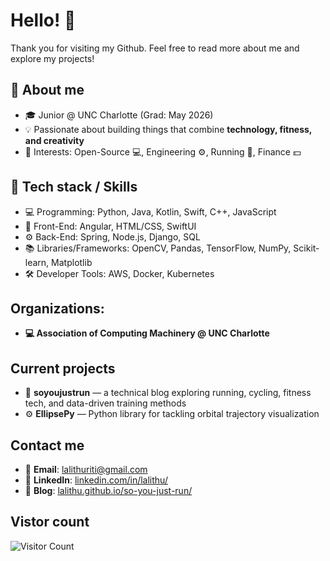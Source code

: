 # Hello! 👋
Thank you for visiting my Github. Feel free to read more about me and explore my projects!

## 👤 About me
- 🎓 Junior @ UNC Charlotte (Grad: May 2026)  
- 💡 Passionate about building things that combine **technology, fitness, and creativity**  
- 👀 Interests: Open-Source 💻, Engineering ⚙️, Running 🏃, Finance 💵

## 🔧 Tech stack / Skills
- 💻 Programming: Python, Java, Kotlin, Swift, C++, JavaScript  
- 🎨 Front-End: Angular, HTML/CSS, SwiftUI 
- ⚙️ Back-End: Spring, Node.js, Django, SQL
- 📚 Libraries/Frameworks: OpenCV, Pandas, TensorFlow, NumPy, Scikit-learn, Matplotlib
- 🛠️ Developer Tools: AWS, Docker, Kubernetes 

## Organizations:
- **💻 Association of Computing Machinery @ UNC Charlotte**

## Current projects
- 🏃 **soyoujustrun** — a technical blog exploring running, cycling, fitness tech, and data-driven training methods  
- ⚙️ **EllipsePy** — Python library for tackling orbital trajectory visualization

## Contact me
- 📧 **Email**: [lalithuriti@gmail.com](mailto:lalithuriti@gmail.com)
- 🔗 **LinkedIn**: [linkedin.com/in/lalithu/](https://www.linkedin.com/in/lalithu/)
- 🏃 **Blog**: [lalithu.github.io/so-you-just-run/](https://lalithu.github.io/so-you-just-run/)  


## Vistor count
![Visitor Count](https://komarev.com/ghpvc/?username=lalithu&style=flat-square&color=blue)
